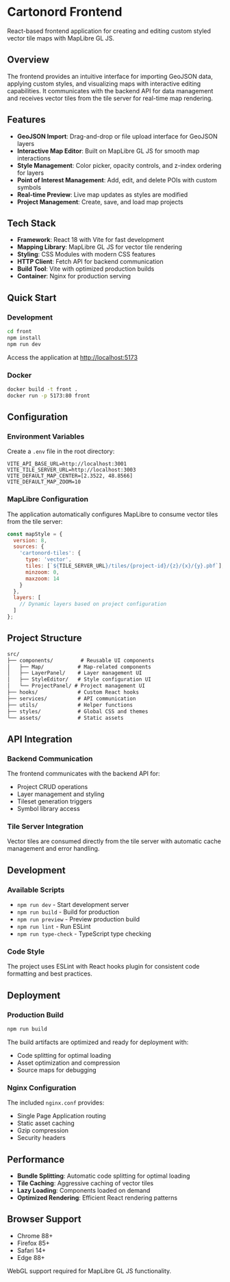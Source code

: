 # Cartonord Frontend

React-based frontend application for creating and editing custom styled vector tile maps with MapLibre GL JS.

## Overview

The frontend provides an intuitive interface for importing GeoJSON data, applying custom styles, and visualizing maps with interactive editing capabilities. It communicates with the backend API for data management and receives vector tiles from the tile server for real-time map rendering.

## Features

- **GeoJSON Import**: Drag-and-drop or file upload interface for GeoJSON layers
- **Interactive Map Editor**: Built on MapLibre GL JS for smooth map interactions
- **Style Management**: Color picker, opacity controls, and z-index ordering for layers
- **Point of Interest Management**: Add, edit, and delete POIs with custom symbols
- **Real-time Preview**: Live map updates as styles are modified
- **Project Management**: Create, save, and load map projects

## Tech Stack

- **Framework**: React 18 with Vite for fast development
- **Mapping Library**: MapLibre GL JS for vector tile rendering
- **Styling**: CSS Modules with modern CSS features
- **HTTP Client**: Fetch API for backend communication
- **Build Tool**: Vite with optimized production builds
- **Container**: Nginx for production serving

## Quick Start

### Development

```bash
cd front
npm install
npm run dev
```

Access the application at [http://localhost:5173](http://localhost:5173)

### Docker

```bash
docker build -t front .
docker run -p 5173:80 front
```

## Configuration

### Environment Variables

Create a `.env` file in the root directory:

```env
VITE_API_BASE_URL=http://localhost:3001
VITE_TILE_SERVER_URL=http://localhost:3003
VITE_DEFAULT_MAP_CENTER=[2.3522, 48.8566]
VITE_DEFAULT_MAP_ZOOM=10
```

### MapLibre Configuration

The application automatically configures MapLibre to consume vector tiles from the tile server:

```javascript
const mapStyle = {
  version: 8,
  sources: {
    'cartonord-tiles': {
      type: 'vector',
      tiles: [`${TILE_SERVER_URL}/tiles/{project-id}/{z}/{x}/{y}.pbf`],
      minzoom: 0,
      maxzoom: 14
    }
  },
  layers: [
    // Dynamic layers based on project configuration
  ]
};
```

## Project Structure

```txt
src/
├── components/         # Reusable UI components
│   ├── Map/           # Map-related components
│   ├── LayerPanel/    # Layer management UI
│   ├── StyleEditor/   # Style configuration UI
│   └── ProjectPanel/ # Project management UI
├── hooks/             # Custom React hooks
├── services/          # API communication
├── utils/             # Helper functions
├── styles/            # Global CSS and themes
└── assets/            # Static assets
```

## API Integration

### Backend Communication

The frontend communicates with the backend API for:

- Project CRUD operations
- Layer management and styling
- Tileset generation triggers
- Symbol library access

### Tile Server Integration

Vector tiles are consumed directly from the tile server with automatic cache management and error handling.

## Development

### Available Scripts

- `npm run dev` - Start development server
- `npm run build` - Build for production
- `npm run preview` - Preview production build
- `npm run lint` - Run ESLint
- `npm run type-check` - TypeScript type checking

### Code Style

The project uses ESLint with React hooks plugin for consistent code formatting and best practices.

## Deployment

### Production Build

```bash
npm run build
```

The build artifacts are optimized and ready for deployment with:

- Code splitting for optimal loading
- Asset optimization and compression
- Source maps for debugging

### Nginx Configuration

The included `nginx.conf` provides:

- Single Page Application routing
- Static asset caching
- Gzip compression
- Security headers

## Performance

- **Bundle Splitting**: Automatic code splitting for optimal loading
- **Tile Caching**: Aggressive caching of vector tiles
- **Lazy Loading**: Components loaded on demand
- **Optimized Rendering**: Efficient React rendering patterns

## Browser Support

- Chrome 88+
- Firefox 85+
- Safari 14+
- Edge 88+

WebGL support required for MapLibre GL JS functionality.
